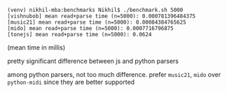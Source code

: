 ```
(venv) nikhil-mba:benchmarks Nikhil$ ./benchmark.sh 5000
[vishnubob] mean read+parse time (n=5000): 0.000781396484375
[music21] mean read+parse time (n=5000): 0.00084384765625
[mido] mean read+parse time (n=5000): 0.0007716796875
[tonejs] mean read+parse time (n=5000): 0.0624
```

(mean time in millis)

pretty significant difference between js and python parsers

among python parsers, not too much difference. prefer `music21`, `mido` over `python-midi` since they are better supported